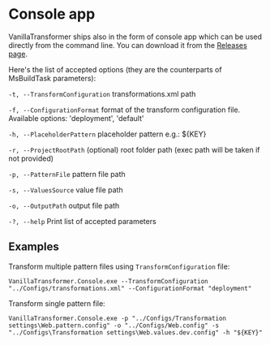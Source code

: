 # Console app
VanillaTransformer ships also in the form of console app which can be used directly from the command line.  You can download it from the [Releases page](https://github.com/cezarypiatek/VanillaTransformer/releases). 


Here's the list of accepted options (they are the counterparts of MsBuildTask parameters):

`-t, --TransformConfiguration`  transformations.xml path

`-f, --ConfigurationFormat` format of the transform configuration file. Available options: 'deployment', 'default'

`-h, --PlaceholderPattern` placeholder pattern e.g.: ${KEY}

`-r, --ProjectRootPath` (optional) root folder path (exec path will be taken if not provided)

`-p, --PatternFile` pattern file path 

`-s, --ValuesSource` value file path

`-o, --OutputPath` output file path

`-?, --help` Print list of accepted parameters 

## Examples

Transform multiple pattern files using `TransformConfiguration` file:

```shell
VanillaTransformer.Console.exe --TransformConfiguration "../Configs/transformations.xml" --ConfigurationFormat "deployment"
```

Transform single pattern file:

```shell
VanillaTransformer.Console.exe -p "../Configs/Transformation settings\Web.pattern.config" -o "../Configs/Web.config" -s "../Configs\Transformation settings\Web.values.dev.config" -h "${KEY}"
```